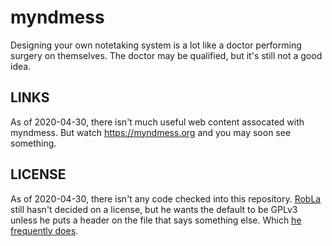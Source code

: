 # myndmess
Designing your own notetaking system is a lot like a doctor performing surgery on themselves.  The doctor may be qualified, but it's still not a good idea.

## LINKS
As of 2020-04-30, there isn't much useful web content assocated with myndmess.  But watch https://myndmess.org and you may soon see something.

## LICENSE
As of 2020-04-30, there isn't any code checked into this repository.  [RobLa](https://robla.net) still hasn't decided on a license, but he wants the default to be GPLv3 unless he puts a header on the file that says something else. Which [he frequently does](https://github.com/robla).
